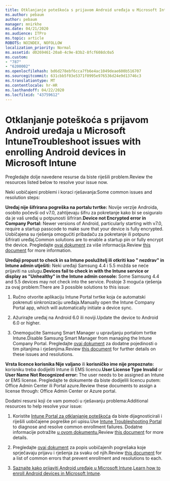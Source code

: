 ```yaml
---
title: Otklanjanje poteškoća s prijavom Android uređaja u Microsoft Intune
ms.author: pebaum
author: pebaum
manager: mnirkhe
ms.date: 04/21/2020
ms.audience: ITPro
ms.topic: article
ROBOTS: NOINDEX, NOFOLLOW
localization_priority: Normal
ms.assetid: d0269461-20a8-4c9e-83b2-8fcf608dc0a5
ms.custom:
- "787"
- "6200002"
ms.openlocfilehash: bd6d278ebf6cca7fb6e4ac1049deae600b516707
ms.sourcegitcommit: 631cbb5f03e5371f0995e976536d24e9d13746c3
ms.translationtype: MT
ms.contentlocale: hr-HR
ms.lasthandoff: 04/22/2020
ms.locfileid: "43759612"
---
```

# <a name="troubleshoot-issues-with-enrolling-android-devices-in-microsoft-intune"></a><span data-ttu-id="b6f6b-102">Otklanjanje poteškoća s prijavom Android uređaja u Microsoft Intune</span><span class="sxs-lookup"><span data-stu-id="b6f6b-102">Troubleshoot issues with enrolling Android devices in Microsoft Intune</span></span>

<span data-ttu-id="b6f6b-103">Pregledajte dolje navedene resurse da biste riješili problem.</span><span class="sxs-lookup"><span data-stu-id="b6f6b-103">Review the resources listed below to resolve your issue now.</span></span>
  
<span data-ttu-id="b6f6b-104">Neki uobičajeni problemi i koraci rješavanja:</span><span class="sxs-lookup"><span data-stu-id="b6f6b-104">Some common issues and resolution steps:</span></span>
  
 <span data-ttu-id="b6f6b-105">**Uređaj nije šifrirana pogreška na portalu tvrtke:** Novije verzije Androida, osobito počevši od v7.0, zahtijevaju šifru za pokretanje kako bi se osiguralo da je vaš uređaj u potpunosti šifriran.</span><span class="sxs-lookup"><span data-stu-id="b6f6b-105">**Device not Encrypted error in Company Portal:** Newer versions of Android, particularly starting with v7.0, require a startup passcode to make sure that your device is fully encrypted.</span></span> <span data-ttu-id="b6f6b-106">Uobičajena su rješenja omogućiti pribadaču za pokretanje ili potpuno šifrirati uređaj.</span><span class="sxs-lookup"><span data-stu-id="b6f6b-106">Common solutions are to enable a startup pin or fully encrypt the device.</span></span> <span data-ttu-id="b6f6b-107">Pregledajte [ovaj dokument](https://docs.microsoft.com/intune-user-help/your-device-appears-encrypted-but-cp-says-otherwise-android) za više informacija.</span><span class="sxs-lookup"><span data-stu-id="b6f6b-107">Review [this document](https://docs.microsoft.com/intune-user-help/your-device-appears-encrypted-but-cp-says-otherwise-android) for more information.</span></span>
  
 <span data-ttu-id="b6f6b-108">**Uređaji propust to check in sa Intune poslužitelj ili otkriti kao " nezdrav" in Intune admin utješiti:** Neki uređaji Samsung 4.4 i 5.5 možda se neće prijaviti na uslugu.</span><span class="sxs-lookup"><span data-stu-id="b6f6b-108">**Devices fail to check in with the Intune service or display as "Unhealthy" in the Intune admin console:** Some Samsung 4.4 and 5.5 devices may not check into the service.</span></span> <span data-ttu-id="b6f6b-109">Postoje 3 moguća rješenja za ovaj problem:</span><span class="sxs-lookup"><span data-stu-id="b6f6b-109">There are 3 possible solutions to this issue:</span></span>
  
1. <span data-ttu-id="b6f6b-110">Ručno otvorite aplikaciju Intune Portal tvrtke koja će automatski pokrenuti sinkronizaciju uređaja.</span><span class="sxs-lookup"><span data-stu-id="b6f6b-110">Manually open the Intune Company Portal app, which will automatically initiate a device sync.</span></span>

2. <span data-ttu-id="b6f6b-111">Ažurirajte uređaj na Android 6.0 ili noviji.</span><span class="sxs-lookup"><span data-stu-id="b6f6b-111">Update the device to Android 6.0 or higher.</span></span>

3. <span data-ttu-id="b6f6b-112">Onemogućite Samsung Smart Manager u upravljanju portalom tvrtke Intune.</span><span class="sxs-lookup"><span data-stu-id="b6f6b-112">Disable Samsung Smart Manager from managing the Intune Company Portal.</span></span> <span data-ttu-id="b6f6b-113">Pregledajte [ovaj dokument](https://docs.microsoft.com/intune-classic/troubleshoot/troubleshoot-device-enrollment-in-intune#devices-fail-to-check-in-with-the-intune-service-and-display-as-unhealthy-in-the-intune-admin-console) za dodatne pojedinosti o tim pitanjima i rješenjima.</span><span class="sxs-lookup"><span data-stu-id="b6f6b-113">Review [this document](https://docs.microsoft.com/intune-classic/troubleshoot/troubleshoot-device-enrollment-in-intune#devices-fail-to-check-in-with-the-intune-service-and-display-as-unhealthy-in-the-intune-admin-console) for further details on these issues and resolutions.</span></span>

 <span data-ttu-id="b6f6b-114">**Vrsta licence korisnika Nije valjano** ili **korisničko ime nije prepoznato:** korisniku treba dodijeliti Intune ili EMS licencu.</span><span class="sxs-lookup"><span data-stu-id="b6f6b-114">**User License Type Invalid** or **User Name Not Recognized error:** The user needs to be assigned an Intune or EMS license.</span></span> <span data-ttu-id="b6f6b-115">Pregledajte te dokumente da biste dodijelili licencu putem: Office Admin Center ili Portal azure.</span><span class="sxs-lookup"><span data-stu-id="b6f6b-115">Review these documents to assign a license through: Office Admin Center or Azure portal.</span></span>
  
<span data-ttu-id="b6f6b-116">Dodatni resursi koji će vam pomoći u rješavanju problema:</span><span class="sxs-lookup"><span data-stu-id="b6f6b-116">Additional resources to help resolve your issue:</span></span>
  
1. <span data-ttu-id="b6f6b-117">Koristite [Intune Portal za otklanjanje poteškoća](https://devicemanagement.microsoft.com/#blade/Microsoft_Intune_DeviceSettings/TroubleshootBlade) da biste dijagnosticirali i riješili uobičajene pogreške pri upisu.</span><span class="sxs-lookup"><span data-stu-id="b6f6b-117">Use [Intune Troubleshooting Portal](https://devicemanagement.microsoft.com/#blade/Microsoft_Intune_DeviceSettings/TroubleshootBlade) to diagnose and resolve common enrollment failures.</span></span> <span data-ttu-id="b6f6b-118">Dodatne informacije potražite [u ovom dokumentu.](https://docs.microsoft.com/intune/help-desk-operators)</span><span class="sxs-lookup"><span data-stu-id="b6f6b-118">Review [this document](https://docs.microsoft.com/intune/help-desk-operators) for more details.</span></span>

2. <span data-ttu-id="b6f6b-119">Pregledajte [ovaj dokument](https://docs.microsoft.com/intune-classic/Troubleshoot/troubleshoot-device-enrollment-in-intune) za popis uobičajenih pogrešaka koje sprječavaju prijavu i rješenja za svaku od njih.</span><span class="sxs-lookup"><span data-stu-id="b6f6b-119">Review [this document](https://docs.microsoft.com/intune-classic/Troubleshoot/troubleshoot-device-enrollment-in-intune) for a list of common errors that prevent enrollment and resolutions to each.</span></span>

3. <span data-ttu-id="b6f6b-120">[Saznajte kako prijaviti Android uređaje u Microsoft Intune](https://docs.microsoft.com/intune/android-enroll).</span><span class="sxs-lookup"><span data-stu-id="b6f6b-120">[Learn how to enroll Android devices in Microsoft Intune](https://docs.microsoft.com/intune/android-enroll).</span></span>
